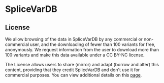 # SpliceVarDB


## License
We allow browsing of the data in SpliceVarDB by any commercial or non-commercial user, and the downloading of fewer than 100 variants for free, anonymously. We request information from the user to download more than 100 variants and make this data available under a CC BY-NC license.

The License allows users to share (mirror) and adapt (borrow and alter) this content, providing that they credit SpliceVarDB and don't use it for commercial purposes. You can view additional details on this [page](https://creativecommons.org/licenses/by-nc/4.0/).
